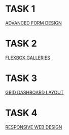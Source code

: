 # TASK 1
[ADVANCED FORM DESIGN](https://rakshita-09.github.io/FullStack-Projects/formdesign.html)
# TASK 2
[FLEXBOX GALLERIES]( https://rakshita-09.github.io/FullStack-Projects/flexboxgalleries.html)
# TASK 3
[GRID DASHBOARD LAYOUT]( https://rakshita-09.github.io/FullStack-Projects/gridlogin.html)
# TASK 4
[RESPONSIVE WEB DESIGN]( https://rakshita-09.github.io/FullStack-Projects/InteriorProject.html)
